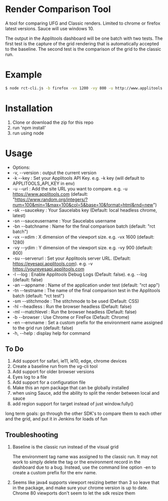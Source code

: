 # Render Comparison Tool

A tool for comparing UFG and Classic renders.
Limited to chrome or firefox latest versions. Sauce will use windows 10.

The output in the Applitools dashboard will be one batch with two tests. The first test is the capture
of the grid rendering that is automatically accepted to the baseline. The second test is the comparison of the grid to the classic run.

# Example

```sh
$ node rct-cli.js -b firefox -vx 1200 -vy 800 -u http://www.applitools.com -ml Layout -bn 'rct cli example'
```

# Installation

1) Clone or download the zip for this repo
2) run 'npm install'
3) run using node

# Usage
- Options:
-  -v, --version        : output the current version
-  -k --key             : Set your Applitools API Key. e.g. -k key (will default to APPLITOOLS_API_KEY in env)
-  -u --url             : Add the site URL you want to compare. e.g. -u https://www.applitools.com (default:
                                 "https://www.random.org/integers/?num=100&min=1&max=100&col=5&base=10&format=html&rnd=new")
 - -sk --saucekey       : Your Saucelabs key (Default: local headless chrome, latest)
 - -sn --sauceusername  : Your Saucelabs username
 - -bn --batchname      : Name for the final comparison batch (default: "rct batch")
 - -vx --xdim           : X dimension of the viewport size. e.g. -vx 1600 (default: 1280)
 - -vy --ydim           : Y dimension of the viewport size. e.g. -vy 900 (default: 800)
 - -su  --serverurl     : Set your Applitools  server URL. (Default: https://eyesapi.applitools.com). e.g. -v https://youreyesapi.applitools.com 
 - -l --log             : Enable Applitools Debug Logs (Default: false). e.g. --log (default: false)
 - -an --appname        : Name of the application under test (default: "rct app")
 - -tn --testname       : The name of the final comparison test in the Applitools batch (default: "rct test")
 - -sm --stitchmode     : The stitchmode to be used (Default: CSS) 
 - -hl --headless       : Run the browser headless (Default: false) 
 - -ml --matchlevel     : Run the browser headless (Default: false) 
 - -b --browser         : Use Chrome or FireFox (Default: Chrome)
 - -en --envname        : Set a custom prefix for the environment name assigned to the grid run (default: false)
 - -h, --help           : display help for command


## To Do
1) Add support for safari, ie11, ie10, edge, chrome devices
2) Create a baseline run from the vg-cli tool
2) Add support for older browser versions
3) Eyes log to a file
4) Add support for a configuration file
5) Make this an npm package that can be globally installed
6) when using Sauce, add the ability to split the render between local and sauce
7) add region support for target instead of just window.fully()

  long term goals: go through the other SDK's to compare them to each other and the grid, and put it in Jenkins for loads of fun

## Troubleshooting

1) Baseline is the classic run instead of the visual grid

   The environment tag name was assigned to the classic run. It may not work to simply delete the tag or the environment record in the dashboard due to a bug. Instead, use the command line option -en to create a custom prefix for the env name.

2) Seems like java4 supports viewport resizing better than 3 so leave that in the package, and make sure your chrome version is up to date. Chrome 80 viewports don't seem to let the sdk resize them
